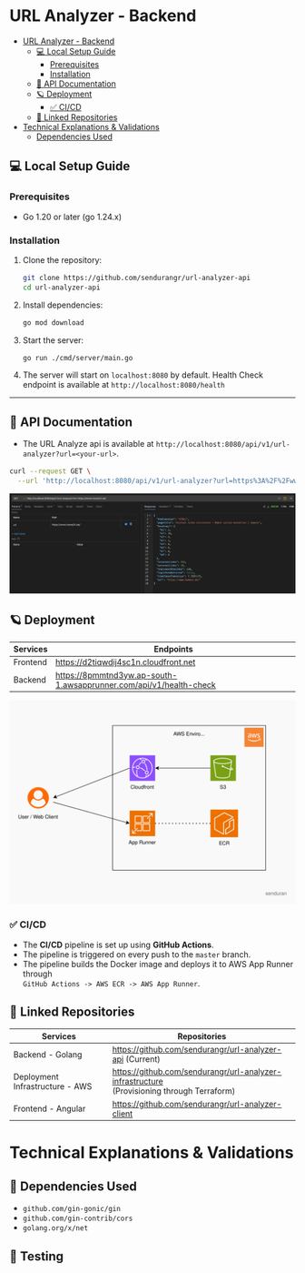 # URL Analyzer - Backend

<!-- TOC -->
* [URL Analyzer - Backend](#url-analyzer---backend)
  * [💻 Local Setup Guide](#-local-setup-guide)
    * [Prerequisites](#prerequisites)
    * [Installation](#installation)
  * [🤙 API Documentation](#-api-documentation)
  * [🪐 Deployment](#-deployment)
    * [✅ CI/CD](#-cicd)
  * [🔅 Linked Repositories](#-linked-repositories)
* [Technical Explanations & Validations](#technical-explanations--validations)
  * [Dependencies Used](#dependencies-used)
<!-- TOC -->

## 💻 Local Setup Guide

### Prerequisites

- Go 1.20 or later (go 1.24.x)

### Installation

1. Clone the repository:
   ```bash
   git clone https://github.com/sendurangr/url-analyzer-api
   cd url-analyzer-api
    ```

2. Install dependencies:
   ```bash
   go mod download
   ```

3. Start the server:
   ```bash
   go run ./cmd/server/main.go
   ```

4. The server will start on `localhost:8080` by default.
   Health Check endpoint is available at `http://localhost:8080/health`

---

## 🤙 API Documentation

- The URL Analyze api is available at `http://localhost:8080/api/v1/url-analyzer?url=<your-url>`.

```bash
curl --request GET \
  --url 'http://localhost:8080/api/v1/url-analyzer?url=https%3A%2F%2Fwww.home24.de%2F'
```

![api-screenshot](./docs/assets/api-screenshot.png)

## 🪐 Deployment

| Services | Endpoints                                                          |
|----------|--------------------------------------------------------------------|
| Frontend | https://d2tiqwdij4sc1n.cloudfront.net                              |
| Backend  | https://8pmmtnd3yw.ap-south-1.awsapprunner.com/api/v1/health-check |

![Infrastructure Diagram](./docs/assets/diagram.svg)

### ✅ CI/CD

- The **CI/CD** pipeline is set up using **GitHub Actions**.
- The pipeline is triggered on every push to the `master` branch.
- The pipeline builds the Docker image and deploys it to AWS App Runner through <br>
  `GitHub Actions -> AWS ECR -> AWS App Runner`.

## 🔅 Linked Repositories

| Services                        | Repositories                                                                                    |
|---------------------------------|-------------------------------------------------------------------------------------------------|
| Backend - Golang                | https://github.com/sendurangr/url-analyzer-api    (Current)                                     |
| Deployment Infrastructure - AWS | https://github.com/sendurangr/url-analyzer-infrastructure <br> (Provisioning through Terraform) |
| Frontend - Angular              | https://github.com/sendurangr/url-analyzer-client                                               |


# Technical Explanations & Validations

## 🚀 Dependencies Used
- `github.com/gin-gonic/gin`
- `github.com/gin-contrib/cors`
- `golang.org/x/net`

## 🧪 Testing